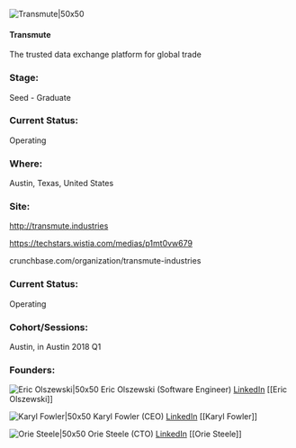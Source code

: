 

![Transmute|50x50](https://apimg.techstars.com/connect/images/image_files/5b917ee2a36c116989000036/original/1-Mark-Dark_%281%29.png)

#### Transmute
The trusted data exchange platform for global trade

### Stage: 
Seed - Graduate 

### Current Status: 
Operating

### Where:
Austin, Texas, United States

### Site:
http://transmute.industries

https://techstars.wistia.com/medias/p1mt0vw679

crunchbase.com/organization/transmute-industries

### Current Status: 
Operating

### Cohort/Sessions: 
Austin, in Austin 2018 Q1

### Founders: 

![Eric Olszewski|50x50](https://apimg.techstars.com/connect/images/image_files/5abe3818c1a4b8513900000b/original/Ericheadshot.png) Eric Olszewski (Software Engineer) [LinkedIn](https://linkedin.com/in/ericolszewski) [[Eric Olszewski]]

![Karyl Fowler|50x50](https://apimg.techstars.com/connect/images/image_files/5a53c85bc9aec75bea00004f/original/_IMG2689.jpg) Karyl Fowler (CEO) [LinkedIn](https://linkedin.com/in/karylfowler) [[Karyl Fowler]]

![Orie Steele|50x50](https://apimg.techstars.com/connect/images/image_files/5abd57d09c66a91425000017/original/headshot.png) Orie Steele (CTO) [LinkedIn](https://linkedin.com/in/or13b) [[Orie Steele]]


